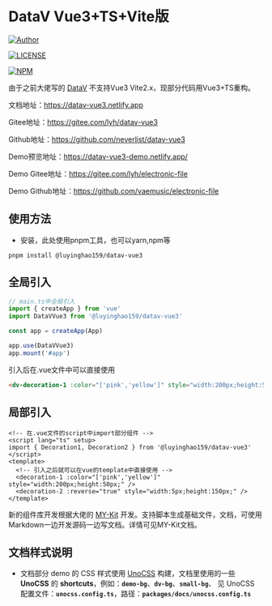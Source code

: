 # DataV Vue3+TS+Vite版

[![Author](https://img.shields.io/badge/Author-lyh-red.svg "Author")](https://github.com/vaemusic "Author")

[![LICENSE](https://img.shields.io/github/license/vaemusic/datav-vue3 "LICENSE")](https://github.com/neverlist/datav-vue3/blob/master/LICENSE "LICENSE")

[![NPM](https://nodei.co/npm/@luyinghao159/datav-vue3.png?mini=true)](https://www.npmjs.com/package/@luyinghao159/datav-vue3)

由于之前大佬写的 [DataV](http://datav.jiaminghi.com/) 不支持Vue3 Vite2.x，现部分代码用Vue3+TS重构。

文档地址：https://datav-vue3.netlify.app

Gitee地址：https://gitee.com/lyh/datav-vue3

Github地址：https://github.com/neverlist/datav-vue3

Demo预览地址：https://datav-vue3-demo.netlify.app/

Demo Gitee地址：https://gitee.com/lyh/electronic-file

Demo Github地址：https://github.com/vaemusic/electronic-file

## 使用方法
- 安装，此处使用pnpm工具，也可以yarn,npm等
```shell
pnpm install @luyinghao159/datav-vue3
```
## 全局引入

```js
// main.ts中全局引入
import { createApp } from 'vue'
import DataVVue3 from '@luyinghao159/datav-vue3'

const app = createApp(App)

app.use(DataVVue3)
app.mount('#app')
```
引入后在.vue文件中可以直接使用
```html
<dv-decoration-1 :color="['pink','yellow']" style="width:200px;height:50px;" />
```

## 局部引入
```vue
<!-- 在.vue文件的script中import部分组件 -->
<script lang="ts" setup>
import { Decoration1, Decoration2 } from '@luyinghao159/datav-vue3'
</script>
<template>
  <!-- 引入之后就可以在vue的template中直接使用 -->
  <decoration-1 :color="['pink','yellow']" style="width:200px;height:50px;" />
  <decoration-2 :reverse="true" style="width:5px;height:150px;" />
</template>
```

新的组件库开发根据大佬的 [MY-Kit](https://github.com/jrainlau/MY-Kit) 开发。支持脚本生成基础文件，文档，可使用Markdown一边开发源码一边写文档。详情可见MY-Kit文档。

## 文档样式说明
- 文档部分 demo 的 CSS 样式使用 [UnoCSS](https://github.com/unocss/unocss) 构建，文档里使用的一些 **UnoCSS** 的 **shortcuts**，例如：**`demo-bg`**、**`dv-bg`**、**`small-bg`**、 见 UnoCSS 配置文件：**`unocss.config.ts`**，路径：**`packages/docs/unocss.config.ts`**
